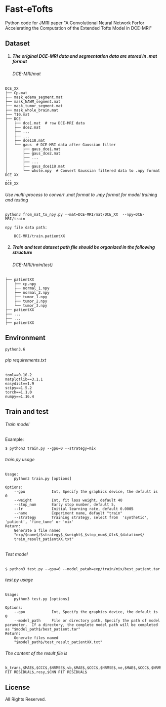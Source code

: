 # Fast-eTofts

Python code for JMRI paper "A Convolutional Neural Network Forfor Accelerating the Computation of the Extended Tofts Model in DCE-MRI"

## Dataset

1. ##### The original DCE-MRI data and segmentation data are stored in .mat format

   ###### DCE-MRI/mat

```
DCE_XX
├── Cp.mat
├── mask_edema_segment.mat
├── mask_NAWM_segment.mat
├── mask_tumor_segment.mat
├── mask_whole_brain.mat
├── T10.mat
├── DCE
│   ├── dce1.mat  # raw DCE-MRI data
│   ├── dce2.mat
│   ├── ...
│   ├── ...
│   ├── dce118.mat
│   └── gaus  # DCE-MRI data after Gaussian filter
│       ├── gaus_dce1.mat
│       ├── gaus_dce2.mat
│       ├── ...
│       ├── ...
│       ├── gaus_dce118.mat
│       └── whole.npy  # Convert Gaussian filtered data to .npy format
DCE_XX
...
DCE_XX
```

###### Use multi-process to convert .mat format to .npy format for model training and testing

```
python3 from_mat_to_npy.py --mat=DCE-MRI/mat/DCE_XX  --npy=DCE-MRI/train
```

```
npy file data path: 

	DCE-MRI/train.patientXX
```

2. #####  Train and test dataset path file should be organized in the following structure

   ###### DCE-MRI/train(test)

```
├── patientXX
│   ├── cp.npy
│   ├── normal_1.npy
│   ├── normal_2.npy
│   ├── tumor_1.npy
│   ├── tumor_2.npy
│   └── tumor_3.npy
├── patientXX
├── ...
├── ...
├── patientXX
```



## Environment

```
python3.6
```

###### pip requirements.txt

```
toml==0.10.2
matplotlib==3.1.1
easydict==1.9
scipy==1.5.2
torch==1.1.0
numpy==1.16.4
```

## Train and test

###### Train model

Example:

```
$ python3 train.py --gpu=0 --strategy=mix
```

###### train.py usage

```
Usage:
    python3 train.py [options]

Options:
    --gpu            Int, Specify the graphics device, the default is 0
    --weight   	     Int, fit loss weight, default 40
    --stop_num       Early stop number, default 5, 
    --lr             Initial learning rate, default 0.0005
    --name           Experiment name, default "train"
    --strategy       Training strategy, select from  'synthetic', 'patient', 'fine_tune' or 'mix'
Return: 
	Generate a file named
	"exp/$name$/$strategy$_$weight$_$stop_num$_&lr&_$datatime$/
	train_result_patientXX.txt"
	
```

###### Test model

```
$ python3 test.py --gpu=0 --model_patah=exp/train/mix/best_patient.tar
```

###### test.py usage

```
Usage:
    python3 test.py [options]

Options:
    --gpu            Int, Specify the graphics device, the default is 0
    --model_path     File or directory path, Specify the path of model  parameter.  If a directory, the complete model path will be completed as "$model_path$/best_patient.tar"
Return: 
	Generate files named
	"$model_path$/test_result_patientXX.txt"
```

###### The content of the result file is 

```
k_trans,$MAE$,$CCC$,$NRMSE$,vb,$MAE$,$CCC$,$NRMSE$,ve,$MAE$,$CCC$,$NRMSE$,resx,$NLLS FIT RESIDUAL$,resy,$CNN FIT RESIDUAL$
```

## License

All Rights Reserved.

